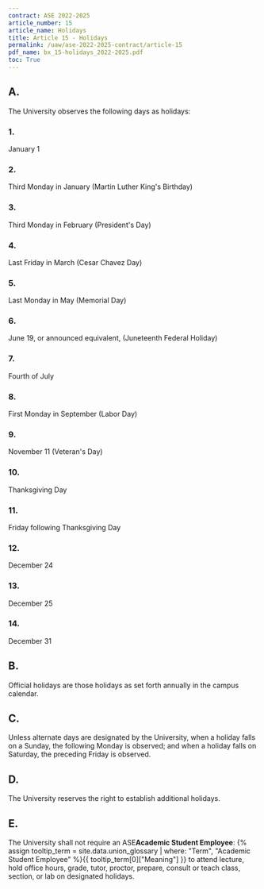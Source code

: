 ```yaml
---
contract: ASE 2022-2025
article_number: 15
article_name: Holidays 
title: Article 15 - Holidays 
permalink: /uaw/ase-2022-2025-contract/article-15
pdf_name: bx_15-holidays_2022-2025.pdf
toc: True
---
```



<div class="lvl2"><h2 class="inline-header">A.</h2> The University observes the following days as holidays:

<div class="lvl3"><h3 class="inline-header">1.</h3> January 1
</div><!-- End of level 3: 1.-->
<div class="lvl3"><h3 class="inline-header">2.</h3> Third Monday in January (Martin Luther King's Birthday)
</div><!-- End of level 3: 2.-->
<div class="lvl3"><h3 class="inline-header">3.</h3> Third Monday in February (President's Day)
</div><!-- End of level 3: 3.-->
<div class="lvl3"><h3 class="inline-header">4.</h3> Last Friday in March (Cesar Chavez Day)
</div><!-- End of level 3: 4.-->
<div class="lvl3"><h3 class="inline-header">5.</h3> Last Monday in May (Memorial Day)
</div><!-- End of level 3: 5.-->
<div class="lvl3"><h3 class="inline-header">6.</h3> June 19, or announced equivalent, (Juneteenth Federal Holiday)
</div><!-- End of level 3: 6.-->
<div class="lvl3"><h3 class="inline-header">7.</h3> Fourth of July
</div><!-- End of level 3: 7.-->
<div class="lvl3"><h3 class="inline-header">8.</h3> First Monday in September (Labor Day)
</div><!-- End of level 3: 8.-->
<div class="lvl3"><h3 class="inline-header">9.</h3> November 11 (Veteran's Day)
</div><!-- End of level 3: 9.-->
<div class="lvl3"><h3 class="inline-header">10.</h3> Thanksgiving Day
</div><!-- End of level 3: 10.-->
<div class="lvl3"><h3 class="inline-header">11.</h3> Friday following Thanksgiving Day
</div><!-- End of level 3: 11.-->
<div class="lvl3"><h3 class="inline-header">12.</h3> December 24
</div><!-- End of level 3: 12.-->
<div class="lvl3"><h3 class="inline-header">13.</h3> December 25
</div><!-- End of level 3: 13.-->
<div class="lvl3"><h3 class="inline-header">14.</h3> December 31
</div><!-- End of level 2: A.-->
</div><!-- End of level 3: 14.-->
<div class="lvl2"><h2 class="inline-header">B.</h2> Official holidays are those holidays as set forth annually in the campus calendar.
</div><!-- End of level 2: B.-->
<div class="lvl2"><h2 class="inline-header">C.</h2> Unless alternate days are designated by the University, when a holiday falls on a Sunday, the following Monday is observed; and when a holiday falls on Saturday, the preceding Friday is observed.
</div><!-- End of level 2: C.-->
<div class="lvl2"><h2 class="inline-header">D.</h2> The University reserves the right to establish additional holidays.
</div><!-- End of level 2: D.-->
<div class="lvl2"><h2 class="inline-header">E.</h2> The University shall not require an <span class="tooltip">ASE<span class="tooltip-text"><b>Academic Student Employee</b>: {% assign tooltip_term = site.data.union_glossary | where: "Term", "Academic Student Employee" %}{{ tooltip_term[0]["Meaning"] }}</span></span> to attend lecture, hold office hours, grade, tutor, proctor, prepare, consult or teach class, section, or lab on designated holidays.
</div><!-- End of level 2: E.-->
